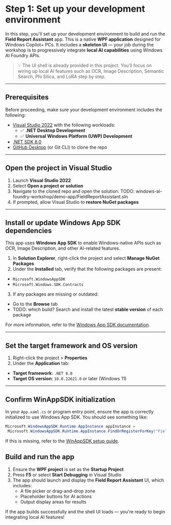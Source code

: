 # Step 1: Set up your development environment

In this step, you'll set up your development environment to build and run the **Field Report Assistant** app. This is a native **WPF application** designed for Windows Copilot+ PCs. It includes a **skeleton UI** — your job during the workshop is to progressively integrate **local AI capabilities** using Windows AI Foundry APIs.

> 💡 The UI shell is already provided in this project. You’ll focus on wiring up local AI features such as OCR, Image Description, Semantic Search, Phi Silica, and LoRA step by step.

---

## Prerequisites

Before proceeding, make sure your development environment includes the following:

- [Visual Studio 2022](https://visualstudio.microsoft.com/) with the following workloads:
  - ✅ **.NET Desktop Development**
  - ✅ **Universal Windows Platform (UWP) Development**
- [.NET SDK 8.0](https://dotnet.microsoft.com/en-us/download)
- [GitHub Desktop](https://desktop.github.com/) (or Git CLI) to clone the repo

---

## Open the project in Visual Studio

1. Launch **Visual Studio 2022**
2. Select **Open a project or solution**
3. Navigate to the cloned repo and open the solution: TODO: windows-ai-foundry-workshop/demo-app/FieldReportAssistant.sln
4. If prompted, allow Visual Studio to **restore NuGet packages**

---

## Install or update Windows App SDK dependencies

This app uses **Windows App SDK** to enable Windows-native APIs such as OCR, Image Description, and other AI-related features.

1. In **Solution Explorer**, right-click the project and select **Manage NuGet Packages**
2. Under the **Installed** tab, verify that the following packages are present:

- `Microsoft.WindowsAppSDK`
- `Microsoft.Windows.SDK.Contracts`

3. If any packages are missing or outdated:
- Go to the **Browse** tab
- TODO: which build? Search and install the latest **stable version** of each package

For more information, refer to the [Windows App SDK documentation](https://learn.microsoft.com/windows/apps/windows-app-sdk/).

---

## Set the target framework and OS version

1. Right-click the project > **Properties**
2. Under the **Application** tab:
- **Target framework**: `.NET 8.0`
- **Target OS version**: `10.0.22621.0` or later (Windows 11)

---

## Confirm WinAppSDK initialization

In your `App.xaml.cs` or program entry point, ensure the app is correctly initialized to use Windows App SDK. You should see something like:

```csharp
Microsoft.WindowsAppSDK.Runtime.AppInstance appInstance = 
 Microsoft.WindowsAppSDK.Runtime.AppInstance.FindOrRegisterForKey("FieldReportAssistant");
```

If this is missing, refer to the [WinAppSDK setup guide](https://learn.microsoft.com/windows/apps/windows-app-sdk/set-up-project).

## Build and run the app

1. Ensure the **WPF project** is set as the **Startup Project**
2. Press **F5** or select **Start Debugging** in Visual Studio
3. The app should launch and display the **Field Report Assistant** UI, which includes:
   - A file picker or drag-and-drop zone
   - Placeholder buttons for AI actions
   - Output display areas for results

If the app builds successfully and the shell UI loads — you're ready to begin integrating local AI features!

